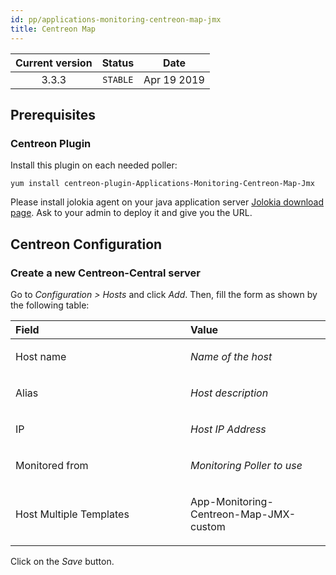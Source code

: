 ```yaml
---
id: pp/applications-monitoring-centreon-map-jmx
title: Centreon Map
---
```


| Current version | Status | Date |
| :-: | :-: | :-: |
| 3.3.3 | `STABLE` | Apr 19 2019 |

## Prerequisites
### Centreon Plugin
Install this plugin on each needed poller:

    yum install centreon-plugin-Applications-Monitoring-Centreon-Map-Jmx

Please install jolokia agent on your java application server
[Jolokia download page](https://jolokia.org/download.html). Ask to
your admin to deploy it and give you the URL.

## Centreon Configuration
### Create a new Centreon-Central server
Go to *Configuration &gt; Hosts* and click *Add*. Then, fill the form as
shown by the following table:

<table>
<colgroup>
<col width="55%" />
<col width="44%" />
</colgroup>
<thead>
<tr class="header">
<th align="left">Field</th>
<th align="left">Value</th>
</tr>
</thead>
<tbody>
<tr class="odd">
<td align="left"><p>Host name</p></td>
<td align="left"><p><em>Name of the host</em></p></td>
</tr>
<tr class="even">
<td align="left"><p>Alias</p></td>
<td align="left"><p><em>Host description</em></p></td>
</tr>
<tr class="odd">
<td align="left"><p>IP</p></td>
<td align="left"><p><em>Host IP Address</em></p></td>
</tr>
<tr class="even">
<td align="left"><p>Monitored from</p></td>
<td align="left"><p><em>Monitoring Poller to use</em></p></td>
</tr>
<tr class="odd">
<td align="left"><p>Host Multiple Templates</p></td>
<td align="left"><p>App-Monitoring-Centreon-Map-JMX-custom</p></td>
</tr>
</tbody>
</table>

Click on the *Save* button.

